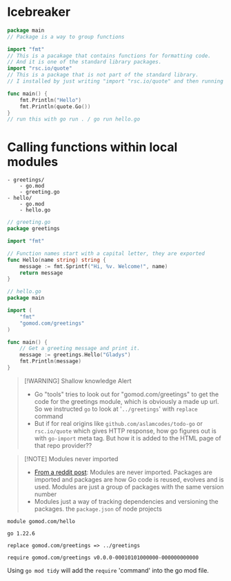 # Icebreaker
```go
package main
// Package is a way to group functions

import "fmt"
// This is a pacakage that contains functions for formatting code.
// And it is one of the standard library packages.
import "rsc.io/quote"
// This is a package that is not part of the standard library.
// I installed by just writing "import "rsc.io/quote" and then running "go mod tidy" in the terminal.

func main() {
	fmt.Println("Hello")
    fmt.Println(quote.Go())
}
// run this with go run . / go run hello.go
```
# Calling functions within local modules
```
- greetings/
	- go.mod
	- greeting.go
- hello/
	- go.mod
	- hello.go
```

```go 
// greeting.go
package greetings

import "fmt"

// Function names start with a capital letter, they are exported
func Hello(name string) string {
	message := fmt.Sprintf("Hi, %v. Welcome!", name)
	return message
}
```

```go
// hello.go
package main

import (
    "fmt"
    "gomod.com/greetings"
)

func main() {
    // Get a greeting message and print it.
    message := greetings.Hello("Gladys")
    fmt.Println(message)
}
```

> [!WARNING] Shallow knowledge Alert
> - Go "tools" tries to look out for "gomod.com/greetings" to get the code for the greetings module, which is obviously a made up url. So we instructed `go` to look at '`../greetings`' with `replace` command
> - But if for real origins like `github.com/aslamcodes/todo-go` or `rsc.io/quote` which gives HTTP response, how go figures out is with `go-import` meta tag. But how it is added to the HTML page of that repo provider?? 

> [!NOTE] Modules never imported
> - [From a reddit post](https://www.reddit.com/r/golang/comments/kait2j/comment/gfecsoi/?utm_source=share&utm_medium=web3x&utm_name=web3xcss&utm_term=1&utm_content=share_button): Modules are never imported. Packages are imported and packages are how Go code is reused, evolves and is used. Modules are just a group of packages with the same version number
> - Modules just a way of tracking dependencies and versioning the packages. the `package.json` of node projects
> 

```text
module gomod.com/hello

go 1.22.6

replace gomod.com/greetings => ../greetings

require gomod.com/greetings v0.0.0-00010101000000-000000000000

```
Using `go mod tidy` will add the `require` 'command' into the go mod file.
